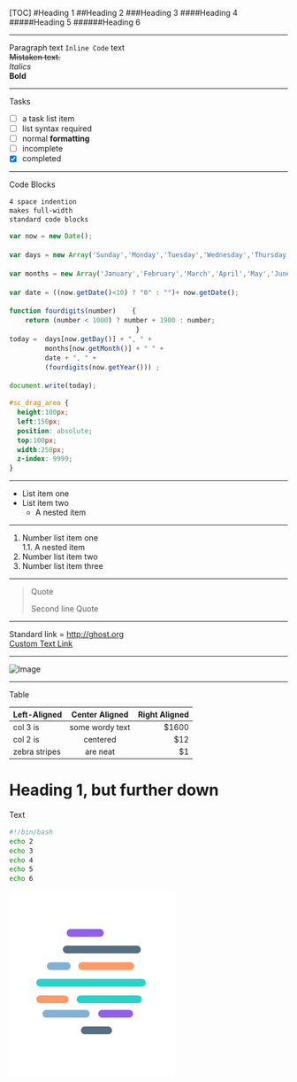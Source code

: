 [TOC]
#Heading 1
##Heading 2
###Heading 3
####Heading 4
#####Heading 5
######Heading 6    

---

Paragraph
text `Inline Code` text        
~~Mistaken text.~~    
*Italics*    
**Bold**    

---

Tasks
- [ ] a task list item
- [ ] list syntax required
- [ ] normal **formatting**
- [ ] incomplete
- [x] completed

---

Code Blocks

    4 space indention
    makes full-width
    standard code blocks

```js
var now = new Date();

var days = new Array('Sunday','Monday','Tuesday','Wednesday','Thursday','Friday','Saturday');

var months = new Array('January','February','March','April','May','June','July','August','September','October','November','December');

var date = ((now.getDate()<10) ? "0" : "")+ now.getDate();

function fourdigits(number)    {
    return (number < 1000) ? number + 1900 : number;
                                }
today =  days[now.getDay()] + ", " +
         months[now.getMonth()] + " " +
         date + ", " +
         (fourdigits(now.getYear())) ;

document.write(today);
```

```css
#sc_drag_area {
  height:100px;
  left:150px;
  position: absolute;
  top:100px;
  width:250px;
  z-index: 9999;
}
```

---

* List item one
* List item two
    * A nested item

---

1. Number list item one        
    1.1. A nested item
2. Number list item two
3. Number list item three

---

> Quote
> 
> Second line Quote

---

Standard link =  http://ghost.org    
[Custom Text Link](http://ghost.org)

---

![Image](https://cfl.dropboxstatic.com/static/images/illustration_catalog/404_error-illo@2x.png)

---

Table

| Left-Aligned  | Center Aligned  | Right Aligned |
| :------------ |:---------------:| -----:|
| col 3 is      | some wordy text | $1600 |
| col 2 is      | centered        |   $12 |
| zebra stripes | are neat        |    $1 |

# Heading 1, but further down
Text

```bash hl_lines="1 4 5"
#!/bin/bash
echo 2
echo 3
echo 4
echo 5
echo 6
```

![local image](img/hpe-dev-logo-mark-anim.svg)

